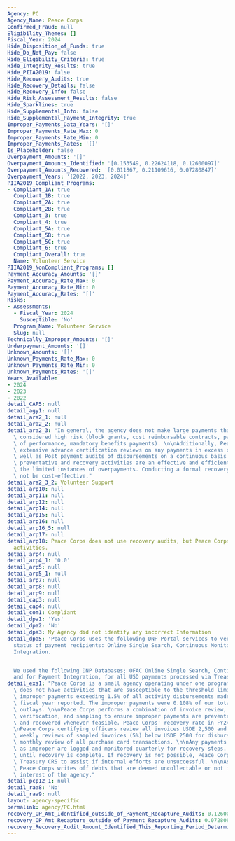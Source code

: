 ```yaml
---
Agency: PC
Agency_Name: Peace Corps
Confirmed_Fraud: null
Eligibility_Themes: []
Fiscal_Year: 2024
Hide_Disposition_of_Funds: true
Hide_Do_Not_Pay: false
Hide_Eligibility_Criteria: true
Hide_Integrity_Results: true
Hide_PIIA2019: false
Hide_Recovery_Audits: true
Hide_Recovery_Details: false
Hide_Recovery_Info: false
Hide_Risk_Assessment_Results: false
Hide_Sparklines: true
Hide_Supplemental_Info: false
Hide_Supplemental_Payment_Integrity: true
Improper_Payments_Data_Years: '[]'
Improper_Payments_Rate_Max: 0
Improper_Payments_Rate_Min: 0
Improper_Payments_Rates: '[]'
Is_Placeholder: false
Overpayment_Amounts: '[]'
Overpayment_Amounts_Identified: '[0.153549, 0.22624118, 0.12600097]'
Overpayment_Amounts_Recovered: '[0.011867, 0.21109616, 0.07280847]'
Overpayment_Years: '[2022, 2023, 2024]'
PIIA2019_Compliant_Programs:
- Compliant_1A: true
  Compliant_1B: true
  Compliant_2A: true
  Compliant_2B: true
  Compliant_3: true
  Compliant_4: true
  Compliant_5A: true
  Compliant_5B: true
  Compliant_5C: true
  Compliant_6: true
  Compliant_Overall: true
  Name: Volunteer Service
PIIA2019_NonCompliant_Programs: []
Payment_Accuracy_Amounts: '[]'
Payment_Accuracy_Rate_Max: 0
Payment_Accuracy_Rate_Min: 0
Payment_Accuracy_Rates: '[]'
Risks:
- Assessments:
  - Fiscal_Year: 2024
    Susceptible: 'No'
  Program_Name: Volunteer Service
  Slug: null
Technically_Improper_Amounts: '[]'
Underpayment_Amounts: '[]'
Unknown_Amounts: '[]'
Unknown_Payments_Rate_Max: 0
Unknown_Payments_Rate_Min: 0
Unknown_Payments_Rates: '[]'
Years_Available:
- 2024
- 2023
- 2022
detail_CAP5: null
detail_agy1: null
detail_ara2_1: null
detail_ara2_2: null
detail_ara2_3: "In general, the agency does not make large payments that would be\
  \ considered high risk (block grants, cost reimbursable contracts, payments in advance\
  \ of performance, mandatory benefits payments). \n\nAdditionally, Peace Corps performs\
  \ extensive advance certification reviews on any payments in excess of $2500 as\
  \ well as Post payment audits of disbursements on a continuous basis. \n\nThese\
  \ preventative and recovery activities are an effective and efficient way of identifying\
  \ the limited instances of overpayments. Conducting a formal recovery audit would\
  \ not be cost-effective."
detail_ara2_3_2: Volunteer Support
detail_arp10: null
detail_arp11: null
detail_arp12: null
detail_arp14: null
detail_arp15: null
detail_arp16: null
detail_arp16_5: null
detail_arp17: null
detail_arp18: Peace Corps does not use recovery audits, but Peace Corps uses recovery
  activities.
detail_arp4: null
detail_arp4_1: '0.0'
detail_arp5: null
detail_arp5_1: null
detail_arp7: null
detail_arp8: null
detail_arp9: null
detail_cap3: null
detail_cap4: null
detail_com1: Compliant
detail_dpa1: 'Yes'
detail_dpa2: 'No'
detail_dpa3: My Agency did not identify any incorrect Information
detail_dpa5: 'Peace Corps uses the following DNP Portal services to verify eligibility
  status of payment recipients: Online Single Search, Continuous Monitoring, and Payment
  Integration.


  We used the following DNP Databases; OFAC Online Single Search, Continuous Monitoring,
  and for Payment Integration, for all USD payments processed via Treasury.'
detail_exs1: "Peace Corps is a small agency operating under one program. Peace Corps\
  \ does not have activities that are susceptible to the threshold limits for significant\
  \ improper payments exceeding 1.5% of all activity disbursements made during the\
  \ fiscal year reported. The improper payments were 0.108% of our total agency FY24\
  \ outlays. \n\nPeace Corps performs a combination of invoice review, post-audit\
  \ verification, and sampling to ensure improper payments are prevented, identified,\
  \ and recovered whenever feasible. Peace Corps' recovery rate in FY24 was 57.78%.\n\
  \nPeace Corps certifying officers review all invoices USDE 2,500 and above and perform\
  \ weekly reviews of sampled invoices (5%) below USDE 2500 for disbursements and\
  \ monthly review of all purchase card transactions. \n\nAny payments identified\
  \ as improper are logged and monitored quarterly for recovery steps. Follow up continues\
  \ until recovery is complete. If recovery is not possible, Peace Corps engages with\
  \ Treasury CRS to assist if internal efforts are unsuccessful. \n\nAs a last resort,\
  \ Peace Corps writes off debts that are deemed uncollectable or not in the best\
  \ interest of the agency."
detail_pcp12_1: null
detail_raa8: 'No'
detail_raa9: null
layout: agency-specific
permalink: agency/PC.html
recovery_OP_Amt_Identified_outside_of_Payment_Recapture_Audits: 0.12600097
recovery_OP_Amt_Recapture_outside_of_Payment_Recapture_Audits: 0.07280847
recovery_Recovery_Audit_Amount_Identified_This_Reporting_Period_Determined_Not_Collectable_Rate: 0.0
---
```


